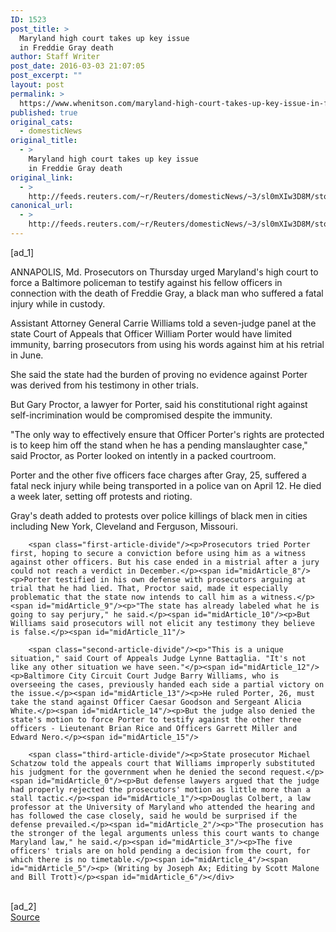 ```yaml
---
ID: 1523
post_title: >
  Maryland high court takes up key issue
  in Freddie Gray death
author: Staff Writer
post_date: 2016-03-03 21:07:05
post_excerpt: ""
layout: post
permalink: >
  https://www.whenitson.com/maryland-high-court-takes-up-key-issue-in-freddie-gray-death/
published: true
original_cats:
  - domesticNews
original_title:
  - >
    Maryland high court takes up key issue
    in Freddie Gray death
original_link:
  - >
    http://feeds.reuters.com/~r/Reuters/domesticNews/~3/sl0mXIw3D8M/story01.htm
canonical_url:
  - >
    http://feeds.reuters.com/~r/Reuters/domesticNews/~3/sl0mXIw3D8M/story01.htm
---
```

 [ad_1]
<br><div id="articleText">
<span id="midArticle_start"/>

<span id="midArticle_0"/><span class="focusParagraph" readability="6"><p><span class="articleLocation">ANNAPOLIS, Md.</span> Prosecutors on Thursday urged Maryland's high court to force a Baltimore policeman to testify against his fellow officers in connection with the death of Freddie Gray, a black man who suffered a fatal injury while in custody.</p></span><span id="midArticle_1"/><p>Assistant Attorney General Carrie Williams told a seven-judge panel at the state Court of Appeals that Officer William Porter would have limited immunity, barring prosecutors from using his words against him at his retrial in June.</p><span id="midArticle_2"/><p>She said the state had the burden of proving no evidence against Porter was derived from his testimony in other trials.</p><span id="midArticle_3"/><p>But Gary Proctor, a lawyer for Porter, said his constitutional right against self-incrimination would be compromised despite the immunity.</p><span id="midArticle_4"/><p>"The only way to effectively ensure that Officer Porter's rights are protected is to keep him off the stand when he has a pending manslaughter case," said Proctor, as Porter looked on intently in a packed courtroom.</p><span id="midArticle_5"/><p>Porter and the other five officers face charges after Gray, 25, suffered a fatal neck injury while being transported in a police van on April 12. He died a week later, setting off protests and rioting.</p><span id="midArticle_6"/><p>Gray's death added to protests over police killings of black men in cities including New York, Cleveland and Ferguson, Missouri.</p><span id="midArticle_7"/>
        
        <span class="first-article-divide"/><p>Prosecutors tried Porter first, hoping to secure a conviction before using him as a witness against other officers. But his case ended in a mistrial after a jury could not reach a verdict in December.</p><span id="midArticle_8"/><p>Porter testified in his own defense with prosecutors arguing at trial that he had lied. That, Proctor said, made it especially problematic that the state now intends to call him as a witness.</p><span id="midArticle_9"/><p>"The state has already labeled what he is going to say perjury," he said.</p><span id="midArticle_10"/><p>But Williams said prosecutors will not elicit any testimony they believe is false.</p><span id="midArticle_11"/>
        
        <span class="second-article-divide"/><p>"This is a unique situation," said Court of Appeals Judge Lynne Battaglia. "It's not like any other situation we have seen."</p><span id="midArticle_12"/><p>Baltimore City Circuit Court Judge Barry Williams, who is overseeing the cases, previously handed each side a partial victory on the issue.</p><span id="midArticle_13"/><p>He ruled Porter, 26, must take the stand against Officer Caesar Goodson and Sergeant Alicia White.</p><span id="midArticle_14"/><p>But the judge also denied the state's motion to force Porter to testify against the other three officers - Lieutenant Brian Rice and Officers Garrett Miller and Edward Nero.</p><span id="midArticle_15"/>
        
        <span class="third-article-divide"/><p>State prosecutor Michael Schatzow told the appeals court that Williams improperly substituted his judgment for the government when he denied the second request.</p><span id="midArticle_0"/><p>But defense lawyers argued that the judge had properly rejected the prosecutors' motion as little more than a stall tactic.</p><span id="midArticle_1"/><p>Douglas Colbert, a law professor at the University of Maryland who attended the hearing and has followed the case closely, said he would be surprised if the defense prevailed.</p><span id="midArticle_2"/><p>"The prosecution has the stronger of the legal arguments unless this court wants to change Maryland law," he said.</p><span id="midArticle_3"/><p>The five officers' trials are on hold pending a decision from the court, for which there is no timetable.</p><span id="midArticle_4"/><span id="midArticle_5"/><p> (Writing by Joseph Ax; Editing by Scott Malone and Bill Trott)</p><span id="midArticle_6"/></div>
<br>[ad_2]
<br><a href="http://feeds.reuters.com/~r/Reuters/domesticNews/~3/sl0mXIw3D8M/story01.htm">Source </a>